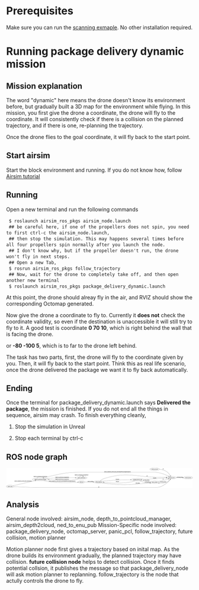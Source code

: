 # Prerequisites
Make sure you can run the [scanning exmaple](https://github.com/zouan616/Airsim-ROS/blob/master/Documentation/Example-mission/scanning.md).
No other installation required.

# Running package delivery dynamic mission
## Mission explanation
The word "dynamic" here means the drone doesn't know its environment before, but gradually built a 3D map for the environment while flying.
In this mission, you first give the drone a coordinate, the drone will fly to the coordinate. It will consistently check if there is a collision
on the planned trajectory, and if there is one, re-planning the trajectory. 

Once the drone flies to the goal coordinate, it will fly back to the start point.

## Start airsim
Start the block environment and running. If you do not know how, follow [Airsim tutorial](https://microsoft.github.io/AirSim/unreal_blocks/)

## Running
Open a new terminal and run the following commands
```shell
 $ roslaunch airsim_ros_pkgs airsim_node.launch
 ## be careful here, if one of the propellers does not spin, you need to first ctrl-c the airsim_node.launch,
 ## then stop the simulation. This may happens several times before all four propellers spin normally after you launch the node. 
 ## I don't know why, but if the propeller doesn't run, the drone won't fly in next steps. 
 ## Open a new Tab,
 $ rosrun airsim_ros_pkgs follow_trajectory
 ## Now, wait for the drone to completely take off, and then open another new terminal
 $ roslaunch airsim_ros_pkgs package_delivery_dynamic.launch
```
At this point, the drone should alreay fly in the air, and RVIZ should show the corresponding Octomap generated.

Now give the drone a coordinate to fly to. Currently it **does not** check the coordinate validity, so even if the destination is unaccessible it will still try to fly to it.
A good test is coordinate **0 70 10**, which is right behind the wall that is facing the drone.

or **-80 -100 5**, which is to far to the drone left behind. 

The task has two parts, first, the drone will fly to the coordinate given by you. Then, it will fly back to the start point.
Think this as real life scenario, once the drone delivered the package we want it to fly back automatically. 

## Ending
Once the terminal for package_delivery_dynamic.launch says **Delivered the package**, the mission is finished. 
If you do not end all the things in sequence, airsim may crash. To finish everything cleanly,
1. Stop the simulation in Unreal

2. Stop each terminal by ctrl-c

## ROS node graph
![Image of package delivery](https://github.com/zouan616/Airsim-ROS/blob/master/Documentation/General/package_delivery_ros.png)

## Analysis
General node involved: airsim_node, depth_to_pointcloud_manager, airsim_depth2cloud, ned_to_enu_pub
Mission-Specific node involved: package_delivery_node, octomap_server, panic_pcl, follow_trajectory, future collision, motion planner

Motion planner node first gives a trajectory based on inital map. As the drone builds its environment gradually, the planned trajectory may have collision. **future collision node** helps to detect collision. Once it finds potential collsion, it publishes the message so that package_delivery_node will ask motion planner to replanning. follow_trajectory is the node that actully controls the drone to fly.
